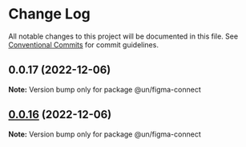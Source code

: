 # Change Log

All notable changes to this project will be documented in this file.
See [Conventional Commits](https://conventionalcommits.org) for commit guidelines.

## 0.0.17 (2022-12-06)

**Note:** Version bump only for package @un/figma-connect





## [0.0.16](https://github.com/un-core/designsystem/compare/@un/figma-connect@0.0.15...@un/figma-connect@0.0.16) (2022-12-06)

**Note:** Version bump only for package @un/figma-connect
